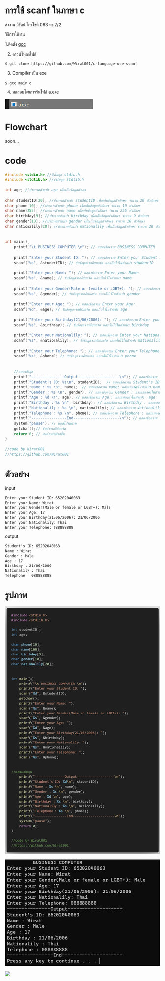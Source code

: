 # การใช้ scanf ในภาษา c

ส่งงาน วิรัตน์ ไกรโชติ 063 คธ 2/2 

วิธีการใช้งาน


 1.ติดตั้ง [gcc](https://gcc.gnu.org/)
 
 2. ดาวน์โหลดไฟล์
 ```besh
$ git clone https://github.com/Wirat001/c-language-use-scanf
```
3. Compiler เป็น exe
```besh
$ gcc main.c
```

4. ทดสอบโดยการรันไฟล์ a.exe

![image](https://github.com/Wirat001/c-language-use-scanf/blob/main/image/previwe3.png)
  
# Flowchart
 soon...

# code
```c
#include <stdio.h> //ดึงโมดุล stdio.h
#include <stdlib.h> //ดึงโมดุล stdlib.h

int age; //ประกาศตัวแปร age เพื่อเก็บข้อมูลตัวเลข

char studentID[20]; //ประกาศตัวแปร studentID เพื่อเก็บข้อมูลตัวอักษร จำนวน 20 ตัวอักษร
char phone[10]; //ประกาศตัวแปร phone เพื่อเก็บข้อมูลตัวอักษร จำนวน 10 ตัวอักษร
char name[255]; //ประกาศตัวแปร name เพื่อเก็บข้อมูลตัวอักษร จำนวน 255 ตัวอักษร
char birthday[9]; //ประกาศตัวแปร birthday เพื่อเก็บข้อมูลตัวอักษร จำนวน 9 ตัวอักษร
char gender[10]; //ประกาศตัวแปร gender เพื่อเก็บข้อมูลตัวอักษร จำนวน 10 ตัวอักษร
char nationalily[20]; //ประกาศตัวแปร nationalily เพื่อเก็บข้อมูลตัวอักษร จำนวน 20 ตัวอักษร


int main(){ 
    printf("\t BUSINESS COMPUTER \n"); // แสดงข้อความ BUSINESS COMPUTER

    printf("Enter your Student ID: "); // แสดงข้อความ Enter your Student ID: 
    scanf("%s", &studentID); // รับข้อมูลจากคีย์บอร์ด และเก็บไว้ในตัวแปร studentID
 
    printf("Enter your Name: "); // แสดงข้อความ Enter your Name: 
    scanf("%s", &name); // รับข้อมูลจากคีย์บอร์ด และเก็บไว้ในตัวแปร name

    printf("Enter your Gender(Male or female or LGBT+): "); // แสดงข้อความ Enter your Gender(Male or female or LGBT+): 
    scanf("%s", &gender); // รับข้อมูลจากคีย์บอร์ด และเก็บไว้ในตัวแปร gender

    printf("Enter your Age: "); // แสดงข้อความ Enter your Age: 
    scanf("%d", &age); // รับข้อมูลจากคีย์บอร์ด และเก็บไว้ในตัวแปร age

    printf("Enter your Birthday(21/06/2006): "); // แสดงข้อความ Enter your Birthday(21/06/2006): 
    scanf("%s", &birthday); // รับข้อมูลจากคีย์บอร์ด และเก็บไว้ในตัวแปร birthday

    printf("Enter your Nationalily: "); // แสดงข้อความ Enter your Nationalily: 
    scanf("%s", &nationalily); // รับข้อมูลจากคีย์บอร์ด และเก็บไว้ในตัวแปร nationalily

    printf("Enter your Telephone: "); // แสดงข้อความ Enter your Telephone:
    scanf("%s", &phone); // รับข้อมูลจากคีย์บอร์ด และเก็บไว้ในตัวแปร phone


    //แสดงข้อมูล    
    printf("---------------Output-------------------\n"); // แสดงข้อความ ---------------Output-------------------
    printf("Student's ID: %s\n", studentID);  // แสดงข้อความ Student's ID: และแสดงค่าในตัวแปร  studentID
    printf("Name : %s \n", name);  // แสดงข้อความ Name: และแสดงค่าในตัวแปร name
    printf("Gender : %s \n", gender); // แสดงข้อความ Gender : และแสดงค่าในตัวแปร  gender
    printf("Age : %d \n", age); // แสดงข้อความ Age : และแสดงค่าในตัวแปร  age
    printf("Birthday : %s \n", birthday); // แสดงข้อความ Birthday : และแสดงค่าในตัวแปร  birthday
    printf("Nationalily : %s \n", nationalily); // แสดงข้อความ Nationalily : และแสดงค่าในตัวแปร  nationalily
    printf("Telephone : %s \n", phone); // แสดงข้อความ Telephone : และแสดงค่าในตัวแปร  phone
    printf("----------------End---------------------\n"); // แสดงข้อความ ----------------End---------------------
    system("pause"); // หยุดโปรแกรม
    getchar();// รับค่าจากตีย์บอร์ด
    return 0; // ส่งค่ากลับฟังก์ชั่น
}

//code by Wirat001 
//https://github.com/Wirat001


```
# ตัวอย่าง

input
```
Enter your Student ID: 65202040063
Enter your Name: Wirat
Enter your Gender(Male or female or LGBT+): Male
Enter your Age: 17
Enter your Birthday(21/06/2006): 21/06/2006
Enter your Nationalily: Thai
Enter your Telephone: 088888888
```
output
```
Student's ID: 65202040063
Name : Wirat
Gender : Male
Age : 17
Birthday : 21/06/2006
Nationalily : Thai
Telephone : 088888888
```
# รูปภาพ
![image](https://github.com/Wirat001/c-language-use-scanf/blob/main/image/preview1.png)


![image](https://github.com/Wirat001/c-language-use-scanf/blob/main/image/preview2.png)


![](https://count.getloli.com/get/@Wirat001?theme=moebooru)
